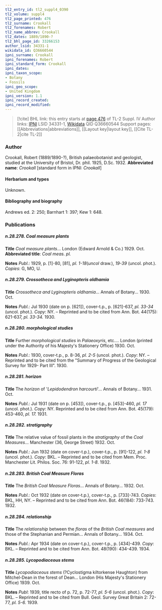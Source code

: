 ```yaml
---
tl2_entry_id: tl2_suppl4_0390
tl2_volume: suppl4
tl2_page_printed: 476
tl2_surname: Crookall
tl2_forenames: Robert
tl2_name_abbrev: Crookall
tl2_dates: 1889/1890-?
tl2_bhl_page_id: 33266153
author_lsid: 34331-1
wikidata_id: Q36660544
ipni_surname: Crookall
ipni_forenames: Robert
ipni_standard_form: Crookall
ipni_dates: 
ipni_taxon_scope: 
- Botany
- Fossils
ipni_geo_scope: 
- United Kingdom
ipni_version: 1.1
ipni_record_created: 
ipni_record_modified:
---
```


> [!cite] BHL link: this entry starts at [page 476](https://www.biodiversitylibrary.org/page/33266153) of TL-2 Suppl. IV
> Author links: [IPNI](https://www.ipni.org/a/34331-1) LSID 34331-1, [Wikidata](https://www.wikidata.org/wiki/Q36660544) QID Q36660544
> Support pages: [[Abbreviations|abbreviations]], [[Layout key|layout key]], [[Cite TL-2|cite TL-2]]

### Author

Crookall, Robert (1889/1890-?), British palaeobotanist and geologist, studied at the University of Bristol, Dr. phil. 1925, D.Sc. 1932. 
**Abbreviated name**: *Crookall* \[standard form in IPNI: *Crookall*\]

#### Herbarium and types

Unknown.

#### Bibliography and biography

Andrews ed. 2: 250; Barnhart 1: 397; Kew 1: 648.

### Publications

##### n.28.278. Coal measure plants

**Title**
*Coal measure plants*... London (Edward Arnold & Co.) 1929. Oct.
**Abbreviated title**: *Coal meas. pl.*

**Notes**
*Publ*.: 1929, p. \[1\]-80, \[81\], *pl. 1-18*(*uncol* draw.), *19-39* (uncol. phot.). *Copies*: G, MO, U.

##### n.28.279. Crossotheca and Lyginopteris oldhamia

**Title**
*Crossotheca and Lyginopteris oldhamia*... Annals of Botany... 1930. Oct.

**Notes**
*Publ*.: Jul 1930 (date on p. \[621\]), cover-t.p., p. \[621\]-637, *pl. 33-34* (uncol. phot.). *Copy*: NY. – Reprinted and to be cited from Ann. Bot. 44(175): 621-637, *pl. 33-34.* 1930.

##### n.28.280. morphological studies

**Title**
Further *morphological studies* in *Palaeoxyris*, etc.... London (printed under the Authority of his Majesty's Stationery Office) 1930. Oct.

**Notes**
*Publ*.: 1930, cover-t.p., p. 8-36, *pl. 2-5* (uncol. phot.). *Copy*: NY. – Reprinted and to be cited from the "Summary of Progress of the Geological Survey for 1929- Part III". 1930.

##### n.28.281. horizon

**Title**
The *horizon* of '*Lepidodendron harcourti*'... Annals of Botany... 1931. Oct.

**Notes**
*Publ*.: Jul 1931 (date on p. \[453\]), cover-t.p., p. \[453\]-460, *pl. 17* (uncol. phot.). *Copy*: NY. Reprinted and to be cited from Ann. Bot. 45(179): 453-460, *pl. 17.* 1931.

##### n.28.282. stratigraphy

**Title**
The relative value of fossil plants in the *stratigraphy* of the *Coal Measures*... Manchester (36, George Street) 1932. Oct.

**Notes**
*Publ*.: Jun 1932 (date on cover-t.p.), cover-t.p., p. \[91\]-122, *pl. 1-8* (uncol. phot.). *Copy*: BKL. – Reprinted and to be cited from Mem. Proc. Manchester Lit. Philos. Soc. 76: 91-122, *pl*.
*1-8*. 1932.

##### n.28.283. British Coal Measure Floras

**Title**
The *British Coal Measure Floras*... Annals of Botany... 1932. Oct.

**Notes**
*Publ*.: Oct 1932 (date on cover-t.p.), cover-t.p., p. \[733\]-743. *Copies*: BKL, HH, NY. – Reprinted and to be cited from Ann. Bot. 46(184): 733-743. 1932.

##### n.28.284. relationship

**Title**
The *relationship* between the *floras* of the *British Coal measures* and those of the Stephanian and Permian... Annals of Botany... 1934. Oct.

**Notes**
*Publ*.: Apr 1934 (date on cover-t.p.), cover-t.p., p. \[434\]-439. *Copy*: BKL. – Reprinted and to be cited from Ann. Bot. 48(190): 434-439. 1934.

##### n.28.285. Lycopodiaceous stems

**Title**
*Lycopodiaceous stems* (?Cyclostigma kiltorkense Haughton) from Mitchel-Dean in the forest of Dean... London (His Majesty's Stationery Office) 1939. Oct.

**Notes**
*Publ*: 1939, title recto of p. 72, p. 72-77, *pl. 5-6* (uncol. phot.). *Copy*: BKL. – Reprinted and to be cited from Bull. Geol. Survey Great Britain 2: 72-77, *pl. 5-6.* 1939.

